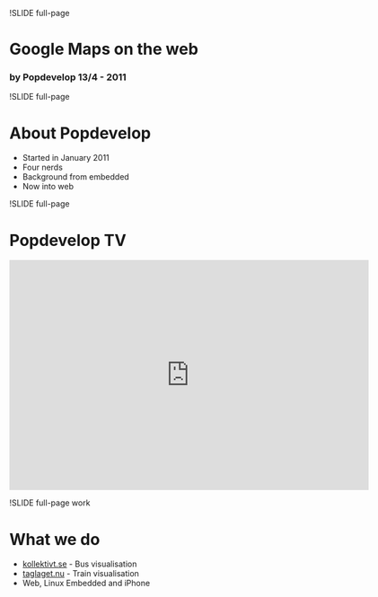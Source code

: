 !SLIDE full-page
# Google Maps on the web #
### by Popdevelop 13/4 - 2011 ###

!SLIDE full-page

# About Popdevelop

* Started in January 2011
* Four nerds
* Background from embedded
* Now into web

!SLIDE full-page

# Popdevelop TV

<iframe title="YouTube video player" width="640" height="410"
src="http://www.youtube.com/embed/DQ3ZCWFVx-4" frameborder="0"
allowfullscreen>
</iframe>

!SLIDE full-page work

# What we do

* [kollektivt.se](http://kollektivt.se) - Bus visualisation
* [taglaget.nu](http://taglaget.nu) - Train visualisation
* Web, Linux Embedded and iPhone
